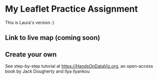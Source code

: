 # My Leaflet Practice Assignment
This is Laura's version :)

## Link to live map (coming soon)


## Create your own
See step-by-step tutorial at https://HandsOnDataViz.org, an open-access book by Jack Dougherty and Ilya Ilyankou
